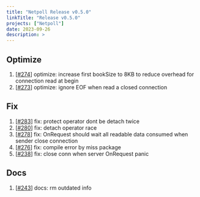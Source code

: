```yaml
---
title: "Netpoll Release v0.5.0"
linkTitle: "Release v0.5.0"
projects: ["Netpoll"]
date: 2023-09-26
description: >
---
```


## Optimize

1. [[#274](https://github.com/cloudwego/netpoll/pull/274)] optimize: increase first bookSize to 8KB to reduce overhead for connection read at begin
2. [[#273](https://github.com/cloudwego/netpoll/pull/273)] optimize: ignore EOF when read a closed connection

## Fix

1. [[#283](https://github.com/cloudwego/netpoll/pull/283)] fix: protect operator dont be detach twice
2. [[#280](https://github.com/cloudwego/netpoll/pull/280)] fix: detach operator race
3. [[#278](https://github.com/cloudwego/netpoll/pull/278)] fix: OnRequest should wait all readable data consumed when sender close connection
4. [[#276](https://github.com/cloudwego/netpoll/pull/276)] fix: compile error by miss package
5. [[#238](https://github.com/cloudwego/netpoll/pull/238)] fix: close conn when server OnRequest panic

## Docs

1. [[#243](https://github.com/cloudwego/netpoll/pull/243)] docs: rm outdated info
